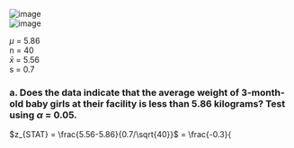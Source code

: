 
![image](https://github.com/user-attachments/assets/9dbbbe38-a33e-4a8b-8bfa-b045a1f9e5f9)  
![image](https://github.com/user-attachments/assets/99aef8a1-d5f2-4440-bbe8-33b40130f16e)

$\mu$ = 5.86  
n = 40  
$\bar{x}$ = 5.56  
s = 0.7  

### a. Does the data indicate that the average weight of 3-month-old baby girls at their facility is less than 5.86 kilograms? Test using $\alpha$ = 0.05.  

$z_{STAT} = \frac{5.56-5.86}{0.7/\sqrt{40}}$ = \frac{-0.3}{
